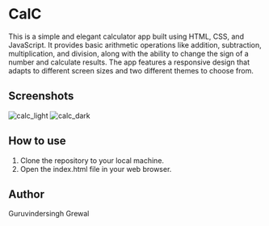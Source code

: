 # CalC
This is a simple and elegant calculator app built using HTML, CSS, and JavaScript. It provides basic arithmetic operations like addition, subtraction, multiplication, and division, along with the ability to change the sign of a number and calculate results. The app features a responsive design that adapts to different screen sizes and two different themes to choose from.

## Screenshots
![calc_light](https://github.com/ggrewal99/CalC/assets/101481803/54e7cc52-8c6e-4a1b-a945-2e03bee60a36)
![calc_dark](https://github.com/ggrewal99/CalC/assets/101481803/aa8ad180-0c4a-4842-bcaf-67d3b570f0b4)

## How to use

1. Clone the repository to your local machine.
2. Open the index.html file in your web browser.

## Author
Guruvindersingh Grewal
